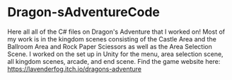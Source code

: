 # Dragon-sAdventureCode
Here all all of the C# files on Dragon's Adventure that I worked on! Most of my work is in the kingdom scenes consisting of the Castle Area and the Ballroom Area and Rock Paper Sciessors as well as the Area Selection Scene. I worked on the set up in Unity for the menu, area selection scene, all kingdom scenes, arcade, and end scene. Find the game website here: https://lavenderfog.itch.io/dragons-adventure
